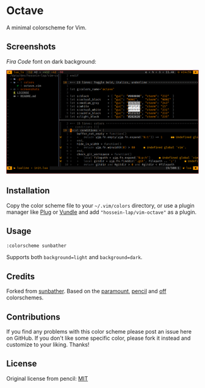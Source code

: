 # Octave

A minimal colorscheme for Vim.

## Screenshots

*Fira Code* font on dark background:

![](screenshots/shot-230418_033800.png)

## Installation

Copy the color scheme file to your `~/.vim/colors` directory, or use a plugin
manager like [Plug][] or [Vundle][] and add `"hossein-lap/vim-octave"`
as a plugin.

[vundle]: https://github.com/gmarik/Vundle.vim
[plug]: https://github.com/junegunn/vim-plug

## Usage

```
:colorscheme sunbather
```

Supports both `background=light` and `background=dark`.

## Credits

Forked from [sunbather][].
Based on the [paramount][], [pencil][] and [off][] colorschemes.

[sunbather]: https://github.com/nikolvs/vim-sunbather
[paramount]: https://github.com/owickstrom/vim-colors-paramount
[pencil]: https://github.com/reedes/vim-colors-pencil
[off]: https://github.com/reedes/vim-colors-off

## Contributions

If you find any problems with this color scheme please post an issue here on
GitHub. If you don't like some specific color, please fork it instead and customize
to your liking. Thanks!

## License

Original license from pencil: [MIT](LICENSE)
